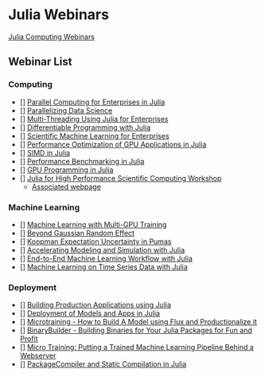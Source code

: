 # Julia Webinars 

[Julia Computing Webinars](https://juliacomputing.com/resources/webinars/)

## Webinar List
### Computing
- [] [Parallel Computing for Enterprises in Julia](https://www.youtube.com/watch?v=cAGnSPo2MnY&ab_channel=JuliaComputing)
- [] [Parallelizing Data Science](https://www.youtube.com/watch?v=8yxQ61Eiylw&ab_channel=JuliaComputing)
- [] [Multi-Threading Using Julia for Enterprises](https://www.youtube.com/watch?v=FzhipiZO4Jk&ab_channel=JuliaComputing) 
- [] [Differentiable Programming with Julia](https://www.youtube.com/watch?v=oIUIBBGYQZE&ab_channel=JuliaComputing)
- [] [Scientific Machine Learning for Enterprises](https://www.youtube.com/watch?v=A5_qZidXaec&ab_channel=JuliaComputing)
- [] [Performance Optimization of GPU Applications in Julia](https://www.youtube.com/watch?v=jqBHgix42AI&ab_channel=JuliaComputing)
- [] [SIMD in Julia](https://www.youtube.com/watch?v=W1hXttRmuks&ab_channel=JuliaComputing)
- [] [Performance Benchmarking in Julia](https://www.youtube.com/watch?v=4-qLG27FMbQ&ab_channel=JuliaComputing)
- [] [GPU Programming in Julia](https://www.youtube.com/watch?v=5wQKc66sdTk&ab_channel=JuliaComputing)
- [] [Julia for High Performance Scientific Computing Workshop](https://www.youtube.com/watch?v=dazO2PI1AUQ&list=PLHYvUIHmIRZM-69vIxfL81RLwd39gOlse&index=2&t=37s&ab_channel=EuroCCSweden)
  - [Associated webpage](https://enccs.github.io/Julia-for-HPC/)

### Machine Learning
- [] [Machine Learning with Multi-GPU Training](https://www.youtube.com/watch?v=D_VrVq_W-eE&ab_channel=JuliaComputing)
- [] [Beyond Gaussian Random Effect](https://www.youtube.com/watch?v=rSlT6KUwTK4&ab_channel=Pumas-AI)
- [] [Koopman Expectation Uncertainty in Pumas](https://www.youtube.com/watch?v=CTLrXq1GXko&ab_channel=Pumas-AI)
- [] [Accelerating Modeling and Simulation with Julia](https://www.youtube.com/watch?v=BGrJchagGLg&ab_channel=JuliaComputing)
- [] [End-to-End Machine Learning Workflow with Julia](https://www.youtube.com/watch?v=dzChtn9WWT8&ab_channel=JuliaComputing)
- [] [Machine Learning on Time Series Data with Julia](https://www.youtube.com/watch?v=YPS9j8Aijeo&ab_channel=JuliaComputing)

### Deployment
- [] [Building Production Applications using Julia](https://www.youtube.com/watch?v=hbvC5C_4Z64&ab_channel=JuliaComputing)
- [] [Deployment of Models and Apps in Julia](https://www.youtube.com/watch?v=zECOClp_fyQ&ab_channel=JuliaComputing)
- [] [Microtraining - How to Build A Model using Flux and Productionalize it](https://www.youtube.com/watch?v=kJhGb81KZYE&ab_channel=JuliaComputing)
- [] [BinaryBuilder - Building Binaries for Your Julia Packages for Fun and Profit](https://www.youtube.com/watch?v=HYE6b1pfkho&ab_channel=JuliaComputing)
- [] [Micro Training: Putting a Trained Machine Learning Pipeline Behind a Webserver](https://www.youtube.com/watch?v=QCxka215FLY&ab_channel=JuliaComputing)
- [] [PackageCompiler and Static Compilation in Julia](https://www.youtube.com/watch?v=J6h6Tj8IluE&ab_channel=JuliaComputing)

